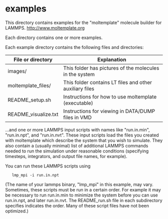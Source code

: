 examples
================
This directory contains examples for the
"moltemplate" molecule builder for LAMMPS.
http://www.moltemplate.org

Each directory contains one or more examples.

Each example directory contains the following files and directories:

| File or directory   | Explanation
|---------------------|--------------------------------------------------------|
| images/             | This folder has pictures of the molecules in the system|
| moltemplate_files/  | This folder contains LT files and other auxiliary files|
| README_setup.sh     | Instructions for how to use moltemplate (executable)   |
| README_visualize.txt| Instructions for viewing in DATA/DUMP files in VMD     |

...and one or more LAMMPS input scripts with names like "run.in.min",
"run.in.npt", and "run.in.nvt". These input scripts load the files you
created with moltemplate which describe the system that you wish to simulate.
They also contain a (usually minimal) list of additional LAMMPS
commands needed to run the simulation under reasonable conditions
(specifying timesteps, integrators, and output file names, for example).

You can run these LAMMPS scripts using
```
   lmp_mpi -i run.in.npt
```
(The name of your lammps binary, "lmp_mpi" in this example, may vary.
 Sometimes, these scripts must be run in a certain order.  For example
 it may be necessary to run run.in.min to minimize the system before
 you can use run.in.npt, and later run.in.nvt.  The README_run.sh file
 in each subdirectory specifies indicates the order.  Many of these 
 script files have not been optimized.)

